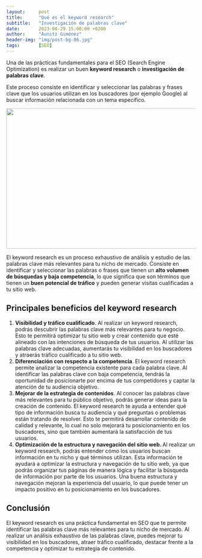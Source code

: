 ```yaml
---
layout:     post
title:      "Qué es el keyword research"
subtitle:   "Investigación de palabras clave"
date:       2023-06-29 15:00:00 +0200
author:     "Aunitz Giménez"
header-img: "img/post-bg-86.jpg"
tags:       [SEO]
---
```


<p>Una de las prácticas fundamentales para el SEO (Search Engine Optimization) es realizar un buen <strong>keyword research</strong> o <strong>investigación de palabras clave</strong>.</p>

<p>Este proceso consiste en identificar y seleccionar las palabras y frases clave que los usuarios utilizan en los buscadores (por ejemplo Google) al buscar información relacionada con un tema específico.</p>

<p><img src="{{ site.baseurl }}/img/que-es-el-keyword-research.jpg" loading="lazy" alt="" width="720" height="373"></p>

<p>El keyword research es un proceso exhaustivo de análisis y estudio de las palabras clave más relevantes para tu nicho de mercado. Consiste en identificar y seleccionar las palabras o frases que tienen un <strong>alto volumen de búsquedas y baja competencia</strong>, lo que significa que son términos que tienen un <strong>buen potencial de tráfico</strong> y pueden generar visitas cualificadas a tu sitio web.</p>

<h2>Principales beneficios del keyword research</h2>

<ol>
	<li><strong>Visibilidad y tráfico cualificado</strong>. Al realizar un keyword research, podrás descubrir las palabras clave más relevantes para tu negocio. Esto te permitirá optimizar tu sitio web y crear contenido que esté alineado con las intenciones de búsqueda de tus usuarios. Al utilizar las palabras clave adecuadas, aumentarás tu visibilidad en los buscadores y atraerás tráfico cualificado a tu sitio web.</li>
	<li><strong>Diferenciación con respecto a la competencia</strong>. El keyword research permite analizar la competencia existente para cada palabra clave. Al identificar las palabras clave con baja competencia, tendrás la oportunidad de posicionarte por encima de tus competidores y captar la atención de tu audiencia objetivo.</li>
	<li><strong>Mejorar de la estrategia de contenidos</strong>. Al conocer las palabras clave más relevantes para tu público objetivo, podrás generar ideas para la creación de contenido. El keyword research te ayuda a entender qué tipo de información busca tu audiencia y qué preguntas o problemas están tratando de resolver. Esto te permitirá desarrollar contenido de calidad y relevante, lo cual no solo mejorará tu posicionamiento en los buscadores, sino que también aumentará la satisfacción de tus usuarios.</li>
	<li><strong>Optimización de la estructura y navegación del sitio web. </strong>Al realizar un keyword research, podrás entender cómo los usuarios buscan información en tu nicho y qué términos utilizan. Esta información te ayudará a optimizar la estructura y navegación de tu sitio web, ya que podrás organizar tus páginas de manera lógica y facilitar la búsqueda de información por parte de los usuarios. Una buena estructura y navegación mejoran la experiencia del usuario, lo que puede tener un impacto positivo en tu posicionamiento en los buscadores.</li>
</ol>

<h2>Conclusión</h2>

<p>El keyword research es una práctica fundamental en SEO que te permite identificar las palabras clave más relevantes para tu nicho de mercado. Al realizar un análisis exhaustivo de las palabras clave, puedes mejorar tu visibilidad en los buscadores, atraer tráfico cualificado, destacar frente a la competencia y optimizar tu estrategia de contenido.</p>
